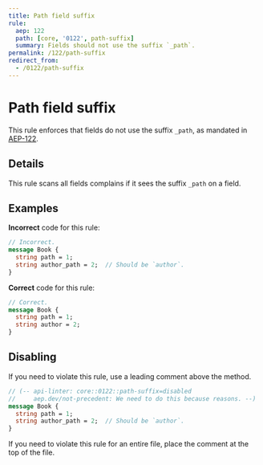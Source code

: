 ```yaml
---
title: Path field suffix
rule:
  aep: 122
  path: [core, '0122', path-suffix]
  summary: Fields should not use the suffix `_path`.
permalink: /122/path-suffix
redirect_from:
  - /0122/path-suffix
---
```


# Path field suffix

This rule enforces that fields do not use the suffix `_path`, as mandated in
[AEP-122][].

## Details

This rule scans all fields complains if it sees the suffix `_path` on a field.

## Examples

**Incorrect** code for this rule:

```proto
// Incorrect.
message Book {
  string path = 1;
  string author_path = 2;  // Should be `author`.
}
```

**Correct** code for this rule:

```proto
// Correct.
message Book {
  string path = 1;
  string author = 2;
}
```

## Disabling

If you need to violate this rule, use a leading comment above the method.

```proto
// (-- api-linter: core::0122::path-suffix=disabled
//     aep.dev/not-precedent: We need to do this because reasons. --)
message Book {
  string path = 1;
  string author_path = 2;  // Should be `author`.
}
```

If you need to violate this rule for an entire file, place the comment at the
top of the file.

[aep-122]: http://aep.dev/122
[aep.dev/not-precedent]: https://aep.dev/not-precedent

